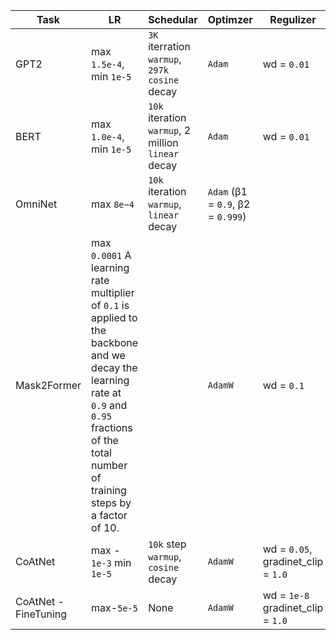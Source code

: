 | Task                 | LR                                                                                                                                                                                          | Schedular                                    | Optimzer                    | Regulizer                      | Paper                                   |
|----------------------|---------------------------------------------------------------------------------------------------------------------------------------------------------------------------------------------|----------------------------------------------|-----------------------------|--------------------------------|-----------------------------------------|
| GPT2                 | max `1.5e-4`,  min  `1e-5`                                                                                                                                                                  | `3K` iterration `warmup`, `297k` `cosine` decay      | `Adam`                        | wd = `0.01`                      | https://arxiv.org/pdf/1909.08053v4.pdf  | 
| BERT                 | max `1.0e-4`,  min  `1e-5`                                                                                                                                                                  | `10k` iteration `warmup`, 2 million `linear` decay | `Adam`                        | wd = `0.01`                    | https://arxiv.org/pdf/1909.08053v4.pdf  |  
| OmniNet              | max `8e−4`                                                                                                                                                                                 | `10k` iteration `warmup`, `linear` decay           | `Adam` (β1 = `0.9`, β2 = `0.999`) |                                | https://arxiv.org/pdf/2103.01075v1.pdf  | 
| Mask2Former          | max `0.0001` A learning rate multiplier of `0.1` is applied to the backbone and we decay the learning rate at `0.9` and `0.95` fractions of the total number of training steps by a factor of 10. |                                              | `AdamW`                       | wd = `0.1`                       | https://arxiv.org/pdf/2112.01527v2.pdf  |  
| CoAtNet              | max - `1e-3` min `1e-5`                                                                                                                                                                       | `10k` step `warmup`, `cosine` decay                | `AdamW`                       | wd = `0.05`, gradinet_clip = `1.0` | https://arxiv.org/pdf/2106.04803v2.pdf  |  
| CoAtNet - FineTuning | max-`5e-5`                                                                                                                                                                                  | None                                         | `AdamW`                       | wd = `1e-8` gradinet_clip = `1.0`  | https://arxiv.org/pdf/2106.04803v2.pdf  |  
